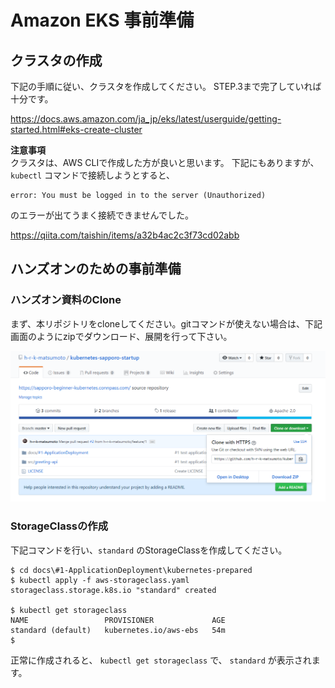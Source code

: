 # Amazon EKS 事前準備

## クラスタの作成

下記の手順に従い、クラスタを作成してください。
STEP.3まで完了していれば十分です。

https://docs.aws.amazon.com/ja_jp/eks/latest/userguide/getting-started.html#eks-create-cluster

**注意事項**<br>
クラスタは、AWS CLIで作成した方が良いと思います。
下記にもありますが、 `kubectl` コマンドで接続しようとすると、

```
error: You must be logged in to the server (Unauthorized)
```

のエラーが出てうまく接続できませんでした。

https://qiita.com/taishin/items/a32b4ac2c3f73cd02abb

## ハンズオンのための事前準備

### ハンズオン資料のClone
まず、本リポジトリをcloneしてください。gitコマンドが使えない場合は、下記画面のようにzipでダウンロード、展開を行って下さい。

![image](../images/git-zip-download.png)

### StorageClassの作成

下記コマンドを行い、`standard` のStorageClassを作成してください。

```
$ cd docs\#1-ApplicationDeployment\kubernetes-prepared 
$ kubectl apply -f aws-storageclass.yaml
storageclass.storage.k8s.io "standard" created

$ kubectl get storageclass
NAME                 PROVISIONER             AGE
standard (default)   kubernetes.io/aws-ebs   54m
$
```

正常に作成されると、 `kubectl get storageclass` で、 `standard` が表示されます。
